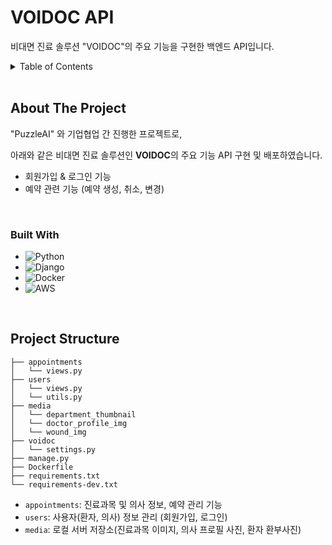 # VOIDOC API
비대면 진료 솔루션 "VOIDOC"의 주요 기능을 구현한 백엔드 API입니다.
<!-- TABLE OF CONTENTS -->
<details>
  <summary>Table of Contents</summary>
  <ol>
    <li>
      <a href="#about-the-project">About The Project</a>
      <ul>
        <li><a href="#built-with">Built With</a></li>
      </ul>
    </li>
    <li><a href="#project-structure">Project Structure</a></li>
  </ol>
</details>

<br>

<!-- ABOUT THE PROJECT -->
## About The Project

"PuzzleAI" 와 기업협업 간 진행한 프로젝트로,

아래와 같은 비대면 진료 솔루션인 **VOIDOC**의 주요 기능 API 구현 및 배포하였습니다.
- 회원가입 & 로그인 기능
- 예약 관련 기능 (예약 생성, 취소, 변경)

<br>

### Built With

- ![Python](https://img.shields.io/badge/python-3670A0?style=for-the-badge&logo=python&logoColor=ffdd54)
- ![Django](https://img.shields.io/badge/django-%23092E20.svg?style=for-the-badge&logo=django&logoColor=white)
- ![Docker](https://img.shields.io/badge/docker-%230db7ed.svg?style=for-the-badge&logo=docker&logoColor=white)
- ![AWS](https://img.shields.io/badge/AWS-%23FF9900.svg?style=for-the-badge&logo=amazon-aws&logoColor=white)

<br>

<!-- Project Structure -->
## Project Structure
```
├── appointments
│   └── views.py
├── users
│   └── views.py
│   └── utils.py
├── media
│   └── department_thumbnail
│   └── doctor_profile_img
│   └── wound_img
├── voidoc
│   └── settings.py
├── manage.py
├── Dockerfile
├── requirements.txt
└── requirements-dev.txt

```
- `appointments`: 진료과목 및 의사 정보, 예약 관리 기능
- `users`: 사용자(환자, 의사) 정보 관리 (회원가입, 로그인)
- `media`: 로컬 서버 저장소(진료과목 이미지, 의사 프로필 사진, 환자 환부사진)
